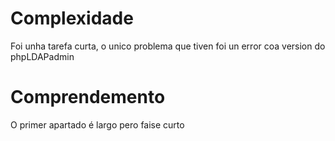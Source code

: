 # Complexidade
Foi unha tarefa curta, o unico problema que tiven foi un error coa version do phpLDAPadmin
# Comprendemento
O primer apartado é largo pero faise curto
